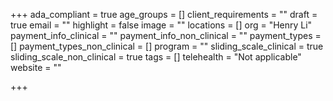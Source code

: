 +++
ada_compliant = true
age_groups = []
client_requirements = ""
draft = true
email = ""
highlight = false
image = ""
locations = []
org = "Henry Li"
payment_info_clinical = ""
payment_info_non_clinical = ""
payment_types = []
payment_types_non_clinical = []
program = ""
sliding_scale_clinical = true
sliding_scale_non_clinical = true
tags = []
telehealth = "Not applicable"
website = ""

+++
